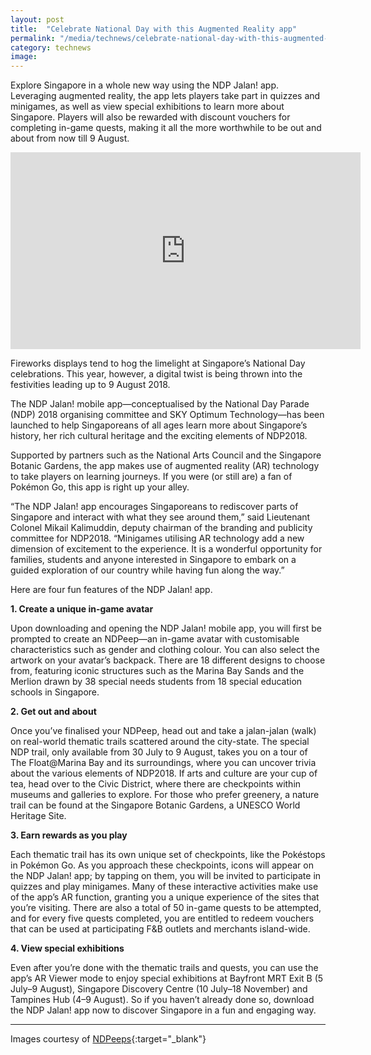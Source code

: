 ```yaml
---
layout: post
title:  "Celebrate National Day with this Augmented Reality app"
permalink: "/media/technews/celebrate-national-day-with-this-augmented-reality-app"
category: technews
image: 
---
```


Explore Singapore in a whole new way using the NDP Jalan! app. Leveraging augmented reality, the app lets players take part in quizzes and minigames, as well as view special exhibitions to learn more about Singapore. Players will also be rewarded with discount vouchers for completing in-game quests, making it all the more worthwhile to be out and about from now till 9 August.

<div class="bp-youtube">
    <iframe width="560" height="315" src="https://www.youtube.com/embed/J8BvDHInyx0" frameborder="0" allow="autoplay; encrypted-media" allowfullscreen></iframe>
</div>

Fireworks displays tend to hog the limelight at Singapore’s National Day celebrations. This year, however, a digital twist is being thrown into the festivities leading up to 9 August 2018.

The NDP Jalan! mobile app—conceptualised by the National Day Parade (NDP) 2018 organising committee and SKY Optimum Technology—has been launched to help Singaporeans of all ages learn more about Singapore’s history, her rich cultural heritage and the exciting elements of NDP2018. 

Supported by partners such as the National Arts Council and the Singapore Botanic Gardens, the app makes use of augmented reality (AR) technology to take players on learning journeys. If you were (or still are) a fan of Pokémon Go, this app is right up your alley.

“The NDP Jalan! app encourages Singaporeans to rediscover parts of Singapore and interact with what they see around them,” said Lieutenant Colonel Mikail Kalimuddin, deputy chairman of the branding and publicity committee for NDP2018. “Minigames utilising AR technology add a new dimension of excitement to the experience. It is a wonderful opportunity for families, students and anyone interested in Singapore to embark on a guided exploration of our country while having fun along the way.”

Here are four fun features of the NDP Jalan! app.


**1. Create a unique in-game avatar**

Upon downloading and opening the NDP Jalan! mobile app, you will first be prompted to create an NDPeep—an in-game avatar with customisable characteristics such as gender and clothing colour. You can also select the artwork on your avatar’s backpack. There are 18 different designs to choose from, featuring iconic structures such as the Marina Bay Sands and the Merlion drawn by 38 special needs students from 18 special education schools in Singapore.


**2. Get out and about**

Once you’ve finalised your NDPeep, head out and take a jalan-jalan (walk) on real-world thematic trails scattered around the city-state. The special NDP trail, only available from 30 July to 9 August, takes you on a tour of The Float@Marina Bay and its surroundings, where you can uncover trivia about the various elements of NDP2018. If arts and culture are your cup of tea, head over to the Civic District, where there are checkpoints within museums and galleries to explore. For those who prefer greenery, a nature trail can be found at the Singapore Botanic Gardens, a UNESCO World Heritage Site.


**3. Earn rewards as you play**

Each thematic trail has its own unique set of checkpoints, like the Pokéstops in Pokémon Go. As you approach these checkpoints, icons will appear on the NDP Jalan! app; by tapping on them, you will be invited to participate in quizzes and play minigames. Many of these interactive activities make use of the app’s AR function, granting you a unique experience of the sites that you’re visiting. There are also a total of 50 in-game quests to be attempted, and for every five quests completed, you are entitled to redeem vouchers that can be used at participating F&B outlets and merchants island-wide.


**4. View special exhibitions**

Even after you’re done with the thematic trails and quests, you can use the app’s AR Viewer mode to enjoy special exhibitions at Bayfront MRT Exit B (5 July–9 August), Singapore Discovery Centre (10 July–18 November) and Tampines Hub (4–9 August). So if you haven’t already done so, download the NDP Jalan! app now to discover Singapore in a fun and engaging way.

---

Images courtesy of [NDPeeps](https://www.facebook.com/NDPeeps/){:target="_blank"}

